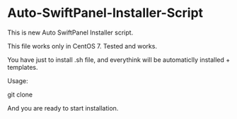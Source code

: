 # Auto-SwiftPanel-Installer-Script

This is new Auto SwiftPanel Installer script.

This file works only in CentOS 7.
Tested and works.

You have just to install .sh file, and everythink will be automaticlly installed + templates.

Usage:

git clone

And you are ready to start installation.
